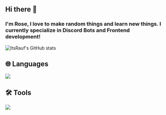 ## Hi there 👋

### I'm Rose, I love to make random things and learn new things. I currently specialize in Discord Bots and Frontend development!

![ItsRauf's GitHub stats](https://github-readme-stats.vercel.app/api?username=ItsRauf&show_icons=true&theme=github_dark&no-cache=1)

## 🌐 Languages
![](https://skillicons.dev/icons?i=ts,react,vue,astro,html,css)

## 🛠️ Tools
![](https://skillicons.dev/icons?i=npm,ghactions,git,vscode)

<!--
**ItsRauf/ItsRauf** is a ✨ _special_ ✨ repository because its `README.md` (this file) appears on your GitHub profile.

Here are some ideas to get you started:

- 🔭 I’m currently working on ...
- 🌱 I’m currently learning ...
- 👯 I’m looking to collaborate on ...
- 🤔 I’m looking for help with ...
- 💬 Ask me about ...
- 📫 How to reach me: ...
- 😄 Pronouns: ...
- ⚡ Fun fact: ...
-->
